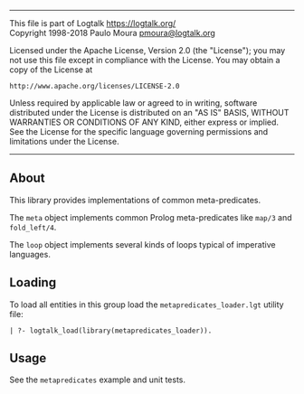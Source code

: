 ________________________________________________________________________

This file is part of Logtalk <https://logtalk.org/>  
Copyright 1998-2018 Paulo Moura <pmoura@logtalk.org>

Licensed under the Apache License, Version 2.0 (the "License");
you may not use this file except in compliance with the License.
You may obtain a copy of the License at

    http://www.apache.org/licenses/LICENSE-2.0

Unless required by applicable law or agreed to in writing, software
distributed under the License is distributed on an "AS IS" BASIS,
WITHOUT WARRANTIES OR CONDITIONS OF ANY KIND, either express or implied.
See the License for the specific language governing permissions and
limitations under the License.
________________________________________________________________________


About
-----

This library provides implementations of common meta-predicates.

The `meta` object implements common Prolog meta-predicates like `map/3` and
`fold_left/4`.

The `loop` object implements several kinds of loops typical of imperative 
languages.


Loading
-------

To load all entities in this group load the `metapredicates_loader.lgt`
utility file:

	| ?- logtalk_load(library(metapredicates_loader)).


Usage
-----

See the `metapredicates` example and unit tests.
